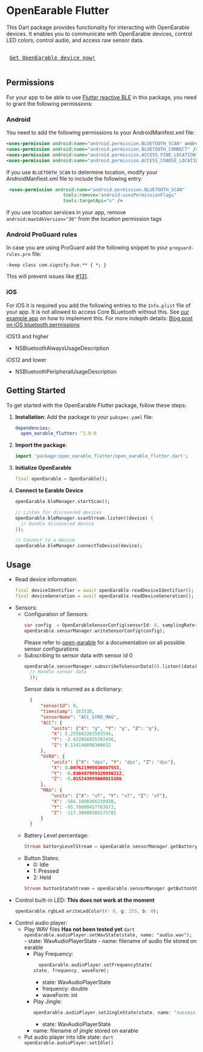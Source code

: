 # OpenEarable Flutter

This Dart package provides functionality for interacting with OpenEarable devices. It enables you to communicate with OpenEarable devices, control LED colors, control audio, and access raw sensor data.

<kbd> <br> [Get OpenEarable device now!](https://forms.gle/R3LMcqtyKwVH7PZB9) <br> </kbd>

## Permissions
For your app to be able to use [Flutter reactive BLE](https://github.com/PhilipsHue/flutter_reactive_ble) in this package, you need to grant the following permissions:
### Android

You need to add the following permissions to your AndroidManifest.xml file:

```xml
<uses-permission android:name="android.permission.BLUETOOTH_SCAN" android:usesPermissionFlags="neverForLocation" />
<uses-permission android:name="android.permission.BLUETOOTH_CONNECT" />
<uses-permission android:name="android.permission.ACCESS_FINE_LOCATION" android:maxSdkVersion="30" />
<uses-permission android:name="android.permission.ACCESS_COARSE_LOCATION" android:maxSdkVersion="30" />
```

If you use `BLUETOOTH_SCAN` to determine location, modify your AndroidManfiest.xml file to include the following entry:

```xml
 <uses-permission android:name="android.permission.BLUETOOTH_SCAN" 
                     tools:remove="android:usesPermissionFlags"
                     tools:targetApi="s" />
```

If you use location services in your app, remove `android:maxSdkVersion="30"` from the location permission tags

### Android ProGuard rules
In case you are using ProGuard add the following snippet to your `proguard-rules.pro` file:

```
-keep class com.signify.hue.** { *; }
```

This will prevent issues like [#131](https://github.com/PhilipsHue/flutter_reactive_ble/issues/131).

### iOS

For iOS it is required you add the following entries to the `Info.plist` file of your app. It is not allowed to access Core BLuetooth without this. See [our example app](https://github.com/PhilipsHue/flutter_reactive_ble/blob/master/example/ios/Runner/Info.plist) on how to implement this. For more indepth details: [Blog post on iOS bluetooth permissions](https://medium.com/flawless-app-stories/handling-ios-13-bluetooth-permissions-26c6a8cbb816)

iOS13 and higher
* NSBluetoothAlwaysUsageDescription

iOS12 and lower
* NSBluetoothPeripheralUsageDescription

## Getting Started
To get started with the OpenEarable Flutter package, follow these steps:

1. **Installation**: Add the package to your `pubspec.yaml` file:

   ```yaml
   dependencies:
     open_earable_flutter: ^1.0.0
     ```
2. **Import the package**: 
   ```dart
   import 'package:open_earable_flutter/open_earable_flutter.dart';
   ```
3. **Initialize OpenEarable**
   ```dart
   final openEarable = OpenEarable();
   ```
4. **Connect to Earable Device**
   ```dart
   openEarable.bleManager.startScan();

   // Listen for discovered devices
   openEarable.bleManager.scanStream.listen((device) {
     // Handle discovered device
   });

   // Connect to a device
   openEarable.bleManager.connectToDevice(device);

   ```
## Usage
- Read device information:
	```dart
	final deviceIdentifier = await openEarable.readDeviceIdentifier();
	final deviceGeneration = await openEarable.readDeviceGeneration();
	```
- Sensors:
	- Configuration of Sensors:
	  ```dart
	  var config  = OpenEarableSensorConfig(sensorId: 0, samplingRate: 30, latency: 0);
	  openEarable.sensorManager.writeSensorConfig(config);
	  ```
	  Please refer to [open-earable](https://github.com/OpenEarable/open-earable/tree/v4_experimental_mess#LED) for a documentation on all possible sensor configurations
	- Subscribing to sensor data with sensor id 0
	  ```dart
	  openEarable.sensorManager.subscribeToSensorData(0).listen((data) {
		// Handle sensor data
		});
	  ```
	  Sensor data is returned as a dictionary:
	  ```json
		{
			"sensorId": 0,
			"timestamp": 163538,
			"sensorName": "ACC_GYRO_MAG",
			"ACC": {
				"units": {"X": "g", "Y": "g", "Z": "g"},
				"X": 5.255882263183594,
				"Y": -2.622856855392456,
				"Z": 8.134146690368652
			},
			"GYRO": {
				"units": {"X": "dps", "Y": "dps", "Z": "dps"},
				"X": 0.007621999830007553,
				"Y": -0.030487999320030212,
				"Z": -0.015243999660015106
			},
			"MAG": {
				"units": {"X": "uT", "Y": "uT", "Z": "uT"},
				"X": -566.1000366210938,
				"Y": -95.70000457763672,
				"Z": -117.30000305175781
			}
		}
	  ```
	- Battery Level percentage:
	  ```dart
	  Stream batteryLevelStream = openEarable.sensorManager.getBatteryLevelStream();
	  ```
	 - Button States:
		- 0: Idle
		- 1: Pressed
		- 2: Held
		 ```dart
		 Stream buttonStateStream = openEarable.sensorManager.getButtonStateStream();
		 ```
 - Control built-in LED:
	 **This does not work at the moment**
	 ```dart
	 openEarable.rgbLed.writeLedColor(r: 0, g: 255, b: 0);
	 ```
- Control audio player:
  - Play WAV files
		**Has not been tested yet**
		```dart
		openEarable.audioPlayer.setWavState(state, name: "audio.wav");
		```
			- state: WavAudioPlayerState
    	- name: filename of audio file stored on earable
	- Play Frequency:
	  ```dart
		openEarable.audioPlayer.setFrequencyState(
      state, frequency, waveForm);
		```
		- state: WavAudioPlayerState
		- frequency: double
		- waveForm: int
	- Play Jingle:
		```dart
		openEarable.audioPlayer.setJingleState(state, name: "success.wav")
		```
		- state: WavAudioPlayerState
    - name: filename of jingle stored on earable
  - Put audio player into idle state:
		```dart
		openEarable.audioPlayer.setIdle()
		```

